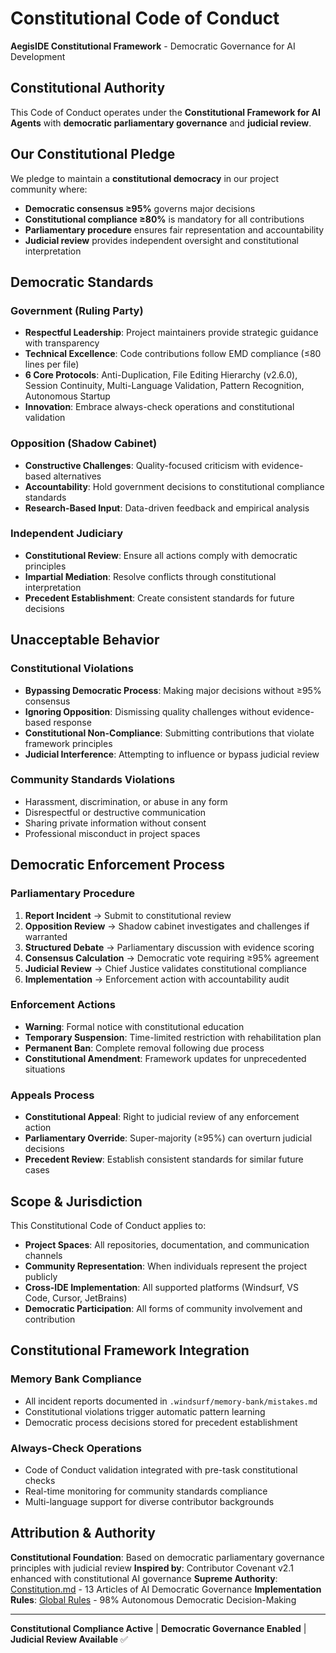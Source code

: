 # Constitutional Code of Conduct

**AegisIDE Constitutional Framework** - Democratic Governance for AI Development

## Constitutional Authority

This Code of Conduct operates under the **Constitutional Framework for AI Agents** with **democratic parliamentary governance** and **judicial review**.

## Our Constitutional Pledge

We pledge to maintain a **constitutional democracy** in our project community where:
- **Democratic consensus ≥95%** governs major decisions
- **Constitutional compliance ≥80%** is mandatory for all contributions
- **Parliamentary procedure** ensures fair representation and accountability
- **Judicial review** provides independent oversight and constitutional interpretation

## Democratic Standards

### **Government (Ruling Party)**
- **Respectful Leadership**: Project maintainers provide strategic guidance with transparency
- **Technical Excellence**: Code contributions follow EMD compliance (≤80 lines per file)
- **6 Core Protocols**: Anti-Duplication, File Editing Hierarchy (v2.6.0), Session Continuity, Multi-Language Validation, Pattern Recognition, Autonomous Startup
- **Innovation**: Embrace always-check operations and constitutional validation

### **Opposition (Shadow Cabinet)**
- **Constructive Challenges**: Quality-focused criticism with evidence-based alternatives
- **Accountability**: Hold government decisions to constitutional compliance standards
- **Research-Based Input**: Data-driven feedback and empirical analysis

### **Independent Judiciary**
- **Constitutional Review**: Ensure all actions comply with democratic principles
- **Impartial Mediation**: Resolve conflicts through constitutional interpretation
- **Precedent Establishment**: Create consistent standards for future decisions

## Unacceptable Behavior

### **Constitutional Violations**
- **Bypassing Democratic Process**: Making major decisions without ≥95% consensus
- **Ignoring Opposition**: Dismissing quality challenges without evidence-based response
- **Constitutional Non-Compliance**: Submitting contributions that violate framework principles
- **Judicial Interference**: Attempting to influence or bypass judicial review

### **Community Standards Violations**
- Harassment, discrimination, or abuse in any form
- Disrespectful or destructive communication
- Sharing private information without consent
- Professional misconduct in project spaces

## Democratic Enforcement Process

### **Parliamentary Procedure**
1. **Report Incident** → Submit to constitutional review
2. **Opposition Review** → Shadow cabinet investigates and challenges if warranted
3. **Structured Debate** → Parliamentary discussion with evidence scoring
4. **Consensus Calculation** → Democratic vote requiring ≥95% agreement
5. **Judicial Review** → Chief Justice validates constitutional compliance
6. **Implementation** → Enforcement action with accountability audit

### **Enforcement Actions**
- **Warning**: Formal notice with constitutional education
- **Temporary Suspension**: Time-limited restriction with rehabilitation plan
- **Permanent Ban**: Complete removal following due process
- **Constitutional Amendment**: Framework updates for unprecedented situations

### **Appeals Process**
- **Constitutional Appeal**: Right to judicial review of any enforcement action
- **Parliamentary Override**: Super-majority (≥95%) can overturn judicial decisions
- **Precedent Review**: Establish consistent standards for similar future cases

## Scope & Jurisdiction

This Constitutional Code of Conduct applies to:
- **Project Spaces**: All repositories, documentation, and communication channels
- **Community Representation**: When individuals represent the project publicly
- **Cross-IDE Implementation**: All supported platforms (Windsurf, VS Code, Cursor, JetBrains)
- **Democratic Participation**: All forms of community involvement and contribution

## Constitutional Framework Integration

### **Memory Bank Compliance**
- All incident reports documented in `.windsurf/memory-bank/mistakes.md`
- Constitutional violations trigger automatic pattern learning
- Democratic process decisions stored for precedent establishment

### **Always-Check Operations**
- Code of Conduct validation integrated with pre-task constitutional checks
- Real-time monitoring for community standards compliance
- Multi-language support for diverse contributor backgrounds

## Attribution & Authority

**Constitutional Foundation**: Based on democratic parliamentary governance principles with judicial review
**Inspired by**: Contributor Covenant v2.1 enhanced with constitutional AI governance
**Supreme Authority**: [Constitution.md](windsurf/.windsurf/rules/constitution.md) - 13 Articles of AI Democratic Governance
**Implementation Rules**: [Global Rules](windsurf/global_rules.md) - 98% Autonomous Democratic Decision-Making

---

**Constitutional Compliance Active** | **Democratic Governance Enabled** | **Judicial Review Available** ✅
